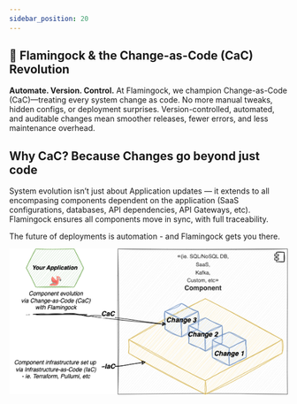 ```yaml
---
sidebar_position: 20
---
```


<!-- ## 👩🏽‍💻 Flamingock and the Change-as-Code (CaC) movement
We advocate for the automation and version control of all system changes. This approach streamlines release management processes and minimises the overhead associated with configuring and maintaining systems. System changes extend beyond application version updates, encompassing all components dependent on the application.

The core principle of Flamingock is to empower application developers by enabling seamless automated releases. It achieves this by storing all changes for any component orchestrated through your application deployment, using the same language in which your software is built (currently Java, watch this space! More languages to follow! 😊). -->


## 🚀 Flamingock & the Change-as-Code (CaC) Revolution
**Automate. Version. Control.**
At Flamingock, we champion Change-as-Code (CaC)—treating every system change as code. No more manual tweaks, hidden configs, or deployment surprises. Version-controlled, automated, and auditable changes mean smoother releases, fewer errors, and less maintenance overhead.

## Why CaC? Because Changes go beyond just code
System evolution isn’t just about Application updates — it extends to all encompasing components dependent on the application (SaaS configurations, databases, API dependencies, API Gateways, etc). Flamingock ensures all components move in sync, with full traceability.

The future of deployments is automation - and Flamingock gets you there.

![](../../static/img/Change%20as%20code-2.png)
